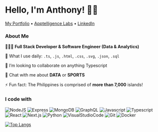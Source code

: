 <h1>Hello, I'm Anthony! 👋🏽</h1>

<p>
  <a href="https://anthonybuncio.com" target="_blank" rel="noopener noreferrer">My Portfolio</a> •
  <a href="https://www.apptelligencelabs.com/" target="_blank" rel="noopener noreferrer">Apptelligence Labs</a> •
  <a href="https://www.linkedin.com/in/anthonybuncio1/" target="_blank" rel="noopener noreferrer">LinkedIn</a>
</p>

<h3>About Me</h3>

👨🏾‍💻 **Full Stack Developer & Software Engineer (Data & Analytics)**

📂 What I use daily: `.ts`, `.js`, `.html`, `.css`, `.svg`, `.json`, `.sql`

🔗 I’m looking to collaborate on anything Typescript

💬 Chat with me about **DATA** or **SPORTS**

⚡️ Fun fact: The Philippines is comprised of **more than 7,000** islands! <img src="https://cdn-icons-png.flaticon.com/512/197/197561.png" width="13"/>

<h3>I code with</h3>
<p>
  <img src="https://img.shields.io/badge/-NodeJS-F3F7FA?logo=node.js&logoColor=339933&style=for-the-badge" alt="NodeJS">
  <img src="https://img.shields.io/badge/-Express-F3F7FA?logo=express&logoColor=000000&style=for-the-badge" alt="Express">
  <img src="https://img.shields.io/badge/-MongoDB-F3F7FA?logo=mongodb&logoColor=47A248&style=for-the-badge" alt="MongoDB">
  <img src="https://img.shields.io/badge/-GraphQL-F3F7FA?logo=GraphQL&logoColor=E10098&style=for-the-badge" alt="GraphQL">
  <img src="https://img.shields.io/badge/-JavaScript-F3F7FA?logo=javascript&logoColor=F7DF1E&style=for-the-badge" alt="Javascript">
  <img src="https://img.shields.io/badge/-Typescript-F3F7FA?logo=typescript&logoColor=3178C6&style=for-the-badge" alt="Typescript">
  <img src="https://img.shields.io/badge/-React-F3F7FA?logo=react&logoColor=61DAFB&style=for-the-badge" alt="React">
  <img src="https://img.shields.io/badge/-Next.js-F3F7FA?logo=next.js&logoColor=000000&style=for-the-badge" alt="Next.js">
  <img src="https://img.shields.io/badge/-Python-F3F7FA?logo=python&logoColor=3776AB&style=for-the-badge" alt="Python">
  <img src="https://img.shields.io/badge/-VSCode-F3F7FA?logo=VisualStudioCode&logoColor=007ACC&style=for-the-badge" alt="VisualStudioCode">
  <img src="https://img.shields.io/badge/-Git-F3F7FA?logo=git&logoColor=F05032&style=for-the-badge" alt="Git">
  <img src="https://img.shields.io/badge/-Docker-F3F7FA?logo=docker&logoColor=2496ED&style=for-the-badge" alt="Docker">
</p>

[![Top Langs](https://github-readme-stats.vercel.app/api/top-langs/?username=anthonybuncio&layout=compact&theme=swift)](https://github.com/anuraghazra/github-readme-stats)
